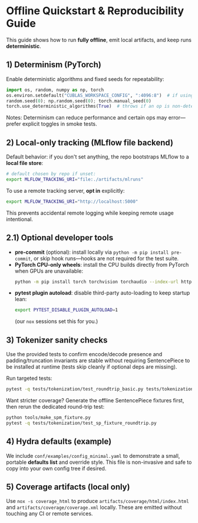# Offline Quickstart & Reproducibility Guide

This guide shows how to run **fully offline**, emit local artifacts, and keep runs **deterministic**.

## 1) Determinism (PyTorch)

Enable deterministic algorithms and fixed seeds for repeatability:

```python
import os, random, numpy as np, torch
os.environ.setdefault("CUBLAS_WORKSPACE_CONFIG", ":4096:8")  # if using CUDA
random.seed(0); np.random.seed(0); torch.manual_seed(0)
torch.use_deterministic_algorithms(True)  # throws if an op is non-deterministic
```

Notes: Determinism can reduce performance and certain ops may error—prefer explicit toggles in smoke tests.

## 2) Local-only tracking (MLflow file backend)

Default behavior: if you don't set anything, the repo bootstraps MLflow to a **local file store**:

```bash
# default chosen by repo if unset:
export MLFLOW_TRACKING_URI="file:./artifacts/mlruns"
```

To use a remote tracking server, **opt in** explicitly:

```bash
export MLFLOW_TRACKING_URI="http://localhost:5000"
```

This prevents accidental remote logging while keeping remote usage intentional.

## 2.1) Optional developer tools

- **pre-commit** (optional): install locally via `python -m pip install pre-commit`,
  or skip hook runs—hooks are not required for the test suite.
- **PyTorch CPU-only wheels**: install the CPU builds directly from PyTorch when GPUs
  are unavailable:
  ```bash
  python -m pip install torch torchvision torchaudio --index-url https://download.pytorch.org/whl/cpu
  ```
- **pytest plugin autoload**: disable third-party auto-loading to keep startup lean:
  ```bash
  export PYTEST_DISABLE_PLUGIN_AUTOLOAD=1
  ```
  (our `nox` sessions set this for you.)

## 3) Tokenizer sanity checks

Use the provided tests to confirm encode/decode presence and padding/truncation invariants are stable
without requiring SentencePiece to be installed at runtime (tests skip cleanly if optional deps are missing).

Run targeted tests:

```bash
pytest -q tests/tokenization/test_roundtrip_basic.py tests/tokenization/test_padding_truncation_ext.py -k "encode_decode_presence or padding or truncation"
```

Want stricter coverage? Generate the offline SentencePiece fixtures first, then rerun
the dedicated round-trip test:

```bash
python tools/make_spm_fixture.py
pytest -q tests/tokenization/test_sp_fixture_roundtrip.py
```

## 4) Hydra defaults (example)

We include `conf/examples/config_minimal.yaml` to demonstrate a small, portable **defaults list** and override style.
This file is non-invasive and safe to copy into your own config tree if desired.

## 5) Coverage artifacts (local only)

Use `nox -s coverage_html` to produce `artifacts/coverage/html/index.html` and `artifacts/coverage/coverage.xml` locally.
These are emitted without touching any CI or remote services.
